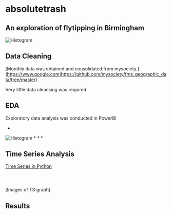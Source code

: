 # absolutetrash

## An exploration of flytipping in Birmingham
![Histogram](assets/flytipping1.jpeg)

## Data Cleaning

[Monthly data was obtained and consolidated from mysociety.](https://www.google.com(https://github.com/mysociety/fms_geographic_data/tree/master)

Very little data cleansing was required. 

## EDA

Exploratory data analysis was conducted in PowerBI

*
![Histogram](assets/flytipping1.jpeg)
*
*
*

## Time Series Analysis

[Time Series in Python](https://github.com/ducksinarowdata/absolutetrash/blob/main/Flytipping_Summative.ipynb)

```
```

```
```

```
```

[Images of TS graph]

## Results


